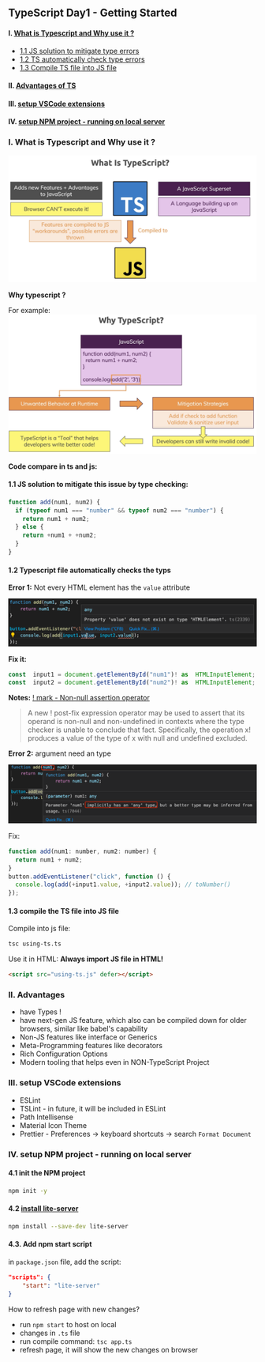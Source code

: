 ## TypeScript Day1 - Getting Started

#### I. [What is Typescript and Why use it ?](#p1)

- [1.1 JS solution to mitigate type errors](#p1-1)
- [1.2 TS automatically check type errors](#p1-2)
- [1.3 Compile TS file into JS file](#p1-3)

#### II. [Advantages of TS](#p2)

#### III. [setup VSCode extensions](#p3)

#### IV. [setup NPM project - running on local server](#p4)

<div id="p1" />

### I. What is Typescript and Why use it ?

![image](../assets/whatistypescript.png)

**Why typescript ?**

For example:
![image](../assets/simpleexample_ts.png)

**Code compare in ts and js:**

<div id="p1-1" />

#### 1.1 JS solution to mitigate this issue by type checking:

```js
function add(num1, num2) {
  if (typeof num1 === "number" && typeof num2 === "number") {
    return num1 + num2;
  } else {
    return +num1 + +num2;
  }
}
```

<div id="p1-2" />

#### 1.2 Typescript file automatically checks the typs

**Error 1:** Not every HTML element has the `value` attribute

![image](../assets/ts_erorr_check.png)

**Fix it:**

```js
const  input1 = document.getElementById("num1")! as  HTMLInputElement;
const  input2 = document.getElementById("num2")! as  HTMLInputElement;
```

**Notes:** [! mark - Non-null assertion operator](https://stackoverflow.com/questions/42273853/in-typescript-what-is-the-exclamation-mark-bang-operator-when-dereferenci)

> A new ! post-fix expression operator may be used to assert that its operand is non-null and non-undefined in contexts where the type checker is unable to conclude that fact. Specifically, the operation x! produces a value of the type of x with null and undefined excluded.

**Error 2:** argument need an type

![image](../assets/arg_type_error-ts.png)

Fix:

```js
function add(num1: number, num2: number) {
  return num1 + num2;
}
button.addEventListener("click", function () {
  console.log(add(+input1.value, +input2.value)); // toNumber()
});
```

<div id="p1-3" />

#### 1.3 compile the TS file into JS file

Compile into js file:

```bash
tsc using-ts.ts
```

Use it in HTML:
**Always import JS file in HTML!**

```html
<script src="using-ts.js" defer></script>
```

<div id="p2" />

### II. Advantages

- have Types !
- have next-gen JS feature, which also can be compiled down for older browsers, similar like babel's capability
- Non-JS features like interface or Generics
- Meta-Programming features like decorators
- Rich Configuration Options
- Modern tooling that helps even in NON-TypeScript Project

<div id="p3" />

### III. setup VSCode extensions

- ESLint
- TSLint - in future, it will be included in ESLint
- Path Intellisense
- Material Icon Theme
- Prettier - Preferences -> keyboard shortcuts -> search `Format Document`

<div id="p4" />

### IV. setup NPM project - running on local server

#### 4.1 init the NPM project

```bash
npm init -y
```

#### 4.2 [install lite-server](https://www.npmjs.com/package/lite-server)

```bash
npm install --save-dev lite-server
```

#### 4.3. Add npm start script

in `package.json` file, add the script:

```json
"scripts": {
	"start": "lite-server"
}
```

How to refresh page with new changes?

- run `npm start` to host on local
- changes in `.ts` file
- run compile command: `tsc app.ts`
- refresh page, it will show the new changes on browser
